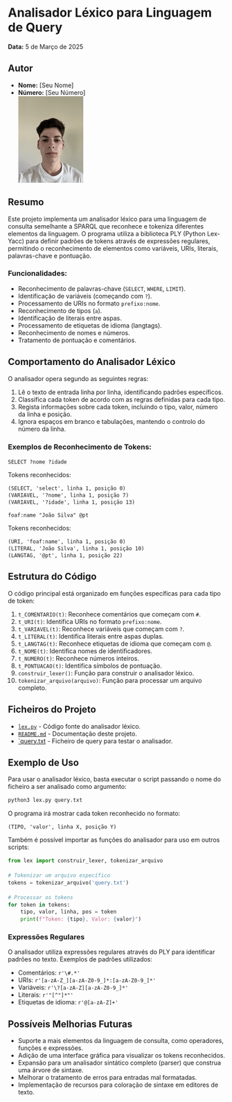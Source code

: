 # Analisador Léxico para Linguagem de Query

**Data:** 5 de Março de 2025  

## Autor
- **Nome:** [Seu Nome]
- **Número:** [Seu Número]  
 ![Foto do Autor](../fotoCara.png)

## Resumo

Este projeto implementa um analisador léxico para uma linguagem de consulta semelhante a SPARQL que reconhece e tokeniza diferentes elementos da linguagem. O programa utiliza a biblioteca PLY (Python Lex-Yacc) para definir padrões de tokens através de expressões regulares, permitindo o reconhecimento de elementos como variáveis, URIs, literais, palavras-chave e pontuação.

### Funcionalidades:
- Reconhecimento de palavras-chave (`SELECT`, `WHERE`, `LIMIT`).
- Identificação de variáveis (começando com `?`).
- Processamento de URIs no formato `prefixo:nome`.
- Reconhecimento de tipos (`a`).
- Identificação de literais entre aspas.
- Processamento de etiquetas de idioma (langtags).
- Reconhecimento de nomes e números.
- Tratamento de pontuação e comentários.

## Comportamento do Analisador Léxico

O analisador opera segundo as seguintes regras:
1. Lê o texto de entrada linha por linha, identificando padrões específicos.
2. Classifica cada token de acordo com as regras definidas para cada tipo.
3. Regista informações sobre cada token, incluindo o tipo, valor, número da linha e posição.
4. Ignora espaços em branco e tabulações, mantendo o controlo do número da linha.

### Exemplos de Reconhecimento de Tokens:
```
SELECT ?nome ?idade
```
Tokens reconhecidos:
```
(SELECT, 'select', linha 1, posição 0)
(VARIAVEL, '?nome', linha 1, posição 7)
(VARIAVEL, '?idade', linha 1, posição 13)
```

```
foaf:name "João Silva" @pt
```
Tokens reconhecidos:
```
(URI, 'foaf:name', linha 1, posição 0)
(LITERAL, 'João Silva', linha 1, posição 10)
(LANGTAG, '@pt', linha 1, posição 22)
```

## Estrutura do Código

O código principal está organizado em funções específicas para cada tipo de token:

1. `t_COMENTARIO(t)`: Reconhece comentários que começam com `#`.
2. `t_URI(t)`: Identifica URIs no formato `prefixo:nome`.
3. `t_VARIAVEL(t)`: Reconhece variáveis que começam com `?`.
4. `t_LITERAL(t)`: Identifica literais entre aspas duplas.
5. `t_LANGTAG(t)`: Reconhece etiquetas de idioma que começam com `@`.
6. `t_NOME(t)`: Identifica nomes de identificadores.
7. `t_NUMERO(t)`: Reconhece números inteiros.
8. `t_PONTUACAO(t)`: Identifica símbolos de pontuação.
9. `construir_lexer()`: Função para construir o analisador léxico.
10. `tokenizar_arquivo(arquivo)`: Função para processar um arquivo completo.

## Ficheiros do Projeto

- [`lex.py`](lex.py) - Código fonte do analisador léxico.
- [`README.md`](README.md) - Documentação deste projeto.
- [`query.txt](query.txt) - Ficheiro de query para testar o analisador.

## Exemplo de Uso

Para usar o analisador léxico, basta executar o script passando o nome do ficheiro a ser analisado como argumento:

```bash
python3 lex.py query.txt
```

O programa irá mostrar cada token reconhecido no formato:
```
(TIPO, 'valor', linha X, posição Y)
```

Também é possível importar as funções do analisador para uso em outros scripts:

```python
from lex import construir_lexer, tokenizar_arquivo

# Tokenizar um arquivo específico
tokens = tokenizar_arquivo('query.txt')

# Processar os tokens
for token in tokens:
    tipo, valor, linha, pos = token
    print(f"Token: {tipo}, Valor: {valor}")
```

### Expressões Regulares

O analisador utiliza expressões regulares através do PLY para identificar padrões no texto. Exemplos de padrões utilizados:

- Comentários: `r'\#.*'`
- URIs: `r'[a-zA-Z_][a-zA-Z0-9_]*:[a-zA-Z0-9_]*'`
- Variáveis: `r'\?[a-zA-Z][a-zA-Z0-9_]*'`
- Literais: `r'"[^"]*"'`
- Etiquetas de idioma: `r'@[a-zA-Z]+'`

## Possíveis Melhorias Futuras

- Suporte a mais elementos da linguagem de consulta, como operadores, funções e expressões.
- Adição de uma interface gráfica para visualizar os tokens reconhecidos.
- Expansão para um analisador sintático completo (parser) que construa uma árvore de sintaxe.
- Melhorar o tratamento de erros para entradas mal formatadas.
- Implementação de recursos para coloração de sintaxe em editores de texto.